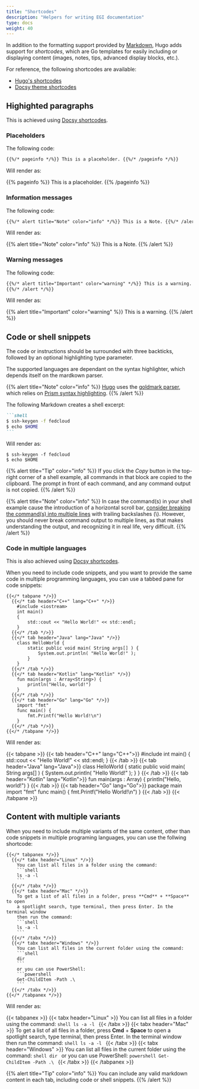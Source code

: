 ```yaml
---
title: "Shortcodes"
description: "Helpers for writing EGI documentation"
type: docs
weight: 40
---
```


In addition to the formatting support provided by
[Markdown](https://spec.commonmark.org/0.29/),
Hugo adds support for _shortcodes_, which are Go templates for easily including
or displaying content (images, notes, tips, advanced display blocks, etc.).

For reference, the following shortcodes are available:

- [Hugo's shortcodes](https://gohugo.io/content-management/shortcodes/)
- [Docsy theme shortcodes](https://www.docsy.dev/docs/adding-content/shortcodes/)

## Highighted paragraphs

This is achieved using
[Docsy shortcodes](https://www.docsy.dev/docs/adding-content/shortcodes/#shortcode-helpers).

### Placeholders

The following code:

```markdown
{{%/* pageinfo */%}} This is a placeholder. {{%/* /pageinfo */%}}
```

Will render as:

{{% pageinfo %}} This is a
placeholder. {{% /pageinfo %}}

### Information messages

The following code:

```markdown
{{%/* alert title="Note" color="info" */%}} This is a Note. {{%/* /alert */%}}
```

Will render as:

{{% alert title="Note" color="info" %}} This is a Note. {{% /alert %}}

### Warning messages

The following code:

```markdown
{{%/* alert title="Important" color="warning" */%}} This is a warning.
{{%/* /alert */%}}
```

Will render as:

{{% alert title="Important" color="warning" %}} This is a warning. {{% /alert %}}

## Code or shell snippets

The code or instructions should be surrounded with three backticks, followed by
an optional highlighting type parameter.

The supported languages are dependant on the syntax highlighter, which depends
itself on the mardkown parser.

{{% alert title="Note" color="info" %}} [Hugo](https://gohugo.io/) uses the
[goldmark parser](https://github.com/yuin/goldmark), which relies on
[Prism syntax highlighting](https://prismjs.com/download.html#themes=prism).
{{% /alert %}}

The following Markdown creates a shell excerpt:

````markdown
```shell
$ ssh-keygen -f fedcloud
$ echo $HOME
```
````

Will render as:

```shell
$ ssh-keygen -f fedcloud
$ echo $HOME
```

{{% alert title="Tip" color="info" %}} If you click the _Copy_ button in the
top-right corner of a shell example, all commands in that block are copied to
the clipboard. The prompt in front of each command, and any command
output is not copied.
{{% /alert %}}

{{% alert title="Note" color="info" %}} In case the command(s) in your
shell example cause the introduction of a horizontal scroll bar, [consider
breaking the command(s) into multiple lines](../style/#basic-rules) with
trailing backslashes (\\). However, you should never break command output
to multiple lines, as that makes understanding the output, and recognizing
it in real life, very difficult.
{{% /alert %}}

### Code in multiple languages

This is also achieved using
[Docsy shortcodes](https://www.docsy.dev/docs/adding-content/shortcodes/#tabbed-panes).

When you need to include code snippets, and you want to provide the same code
in multiple programming languages, you can use a tabbed pane for code snippets:

<!-- markdownlint-disable no-inline-html no-missing-space-atx -->
<!-- markdownlint-disable blanks-around-fences no-space-in-code -->

```go-html-template
{{</* tabpane */>}}
  {{</* tab header="C++" lang="C++" */>}}
    #include <iostream>
    int main()
    {
        std::cout << "Hello World!" << std::endl;
    }
  {{</* /tab */>}}
  {{</* tab header="Java" lang="Java" */>}}
    class HelloWorld {
        static public void main( String args[] ) {
            System.out.println( "Hello World!" );
        }
    }
  {{</* /tab */>}}
  {{</* tab header="Kotlin" lang="Kotlin" */>}}
    fun main(args : Array<String>) {
        println("Hello, world!")
    }
  {{</* /tab */>}}
  {{</* tab header="Go" lang="Go" */>}}
    import "fmt"
    func main() {
        fmt.Printf("Hello World!\n")
    }
  {{</* /tab */>}}
{{</* /tabpane */>}}
```

Will render as:

{{< tabpane >}}
{{< tab header="C++" lang="C++">}}
#include <iostream>
int main()
{
  std::cout << "Hello World!" << std::endl;
}
{{< /tab >}}
{{< tab header="Java" lang="Java">}}
class HelloWorld {
  static public void main( String args[] ) {
    System.out.println( "Hello World!" );
  }
}
{{< /tab >}}
{{< tab header="Kotlin" lang="Kotlin">}}
fun main(args : Array<String>) {
    println("Hello, world!")
}
{{< /tab >}}
{{< tab header="Go" lang="Go">}}
package main
import "fmt"
func main() {
  fmt.Printf("Hello World!\n")
}
{{< /tab >}}
{{< /tabpane >}}

## Content with multiple variants

When you need to include multiple variants of the same content, other than
code snippets in multiple programing languages, you can use the follwing
shortcode:

```go-html-template
{{</* tabpanex */>}}
  {{</* tabx header="Linux" */>}}
    You can list all files in a folder using the command:
    ```shell
    ls -a -l
    ```
  {{</* /tabx */>}}
  {{</* tabx header="Mac" */>}}
    To get a list of all files in a folder, press **Cmd** + **Space** to open
    a spotlight search, type terminal, then press Enter. In the terminal window
    then run the command:
    ```shell
    ls -a -l
    ```
  {{</* /tabx */>}}
  {{</* tabx header="Windows" */>}}
    You can list all files in the current folder using the command:
    ```shell
    dir
    ```
    or you can use PowerShell:
    ```powershell
    Get-ChildItem -Path .\
    ```
  {{</* /tabx */>}}
{{</* /tabpanex */>}}
```

Will render as:

{{< tabpanex >}}
  {{< tabx header="Linux" >}}
    You can list all files in a folder using the command:
    ```shell
    ls -a -l
    ```
  {{< /tabx >}}
  {{< tabx  header="Mac" >}}
    To get a list of all files in a folder, press **Cmd** + **Space** to open a
    spotlight search, type terminal, then press Enter. In the terminal window
    then run the command:
    ```shell
    ls -a -l
    ```
  {{< /tabx >}}
  {{< tabx  header="Windows" >}}
    You can list all files in the current folder using the command:
    ```shell
    dir
    ```
    or you can use PowerShell:
    ```powershell
    Get-ChildItem -Path .\
    ```
  {{< /tabx >}}
{{< /tabpanex >}}

{{% alert title="Tip" color="info" %}} You can include any valid markdown
content in each tab, including code or shell snippets.
{{% /alert %}}

<!-- markdownlint-enable blanks-around-fences no-space-in-code -->
<!-- markdownlint-enable no-inline-html no-missing-space-atx -->
